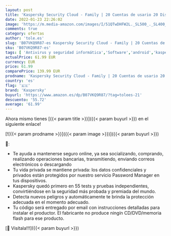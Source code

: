 ```yaml
---
layout: post
title: 'Kaspersky Security Cloud - Family | 20 Cuentas de usario 20 Dispositivos | 1 Año | PC / Mac / Android | Código de activación vía correo electrónico'
date: 2022-01-23 22:26:02
image: 'https://m.media-amazon.com/images/I/51QTwDHFW2L._SL500_._SL400_.jpg'
comments: true
category: ofertas
author: 'tole.es'
slug: 'B07VKQ9R87-es Kaspersky Security Cloud - Family | 20 Cuentas de usario...'
sku: 'B07VKQ9R87-es'
tags: [ 'Antivirus y seguridad informática','Software','android','kaspersky', ]
actualPrice: 61.99 EUR
currency: EUR
price: 61.99
comparePrice: 139.99 EUR
prodname: 'Kaspersky Security Cloud - Family | 20 Cuentas de usario 20 Dispositivos | 1 Año | PC / Mac / Android | Código de activación vía correo electrónico'
country: 'es'
flag: '🇪🇸'
brand: 'Kaspersky'
buyurl: 'https://www.amazon.es/dp/B07VKQ9R87/?tag=tolees-21'
descuento: '55.72'
average: '61.99'
---
```


Ahora mismo tienes [{{< param title >}}]({{< param buyurl >}}) en el siguiente enlace!

[![{{< param prodname >}}]({{< param image >}})]({{< param buyurl >}})

🔎:

- Te ayuda a mantenerse seguro online, ya sea socializando, comprando, realizando operaciones bancarias, transmitiendo, enviando correos electrónicos o descargando
- Tu vida privada se mantiene privada: los datos confidenciales y privados están protegidos por nuestro servicio Password Manager en tus dispositivos.
- Kaspersky quedó primero en 55 tests y pruebas independientes, convirtiéndose en la seguridad más probada y premiada del mundo.
- Detecta nuevos peligros y automáticamente te brinda la protección adecuada en el momento adecuado.
- Tu código será entregado por email con instrucciones detalladas para instalar el productor. El fabricante no produce ningín CD/DVD/memoria flash para ese producto.

[🛒 Visítala!!!]({{< param buyurl >}})
